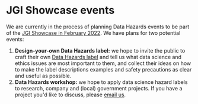 # JGI Showcase events

We are currently in the process of planning Data Hazards events to be part of the [JGI Showcase in February 2022](https://bristol.ac.uk/golding/get-involved/showcase-2022/).
We have plans for two potential events:
1. __Design-your-own Data Hazards label:__ we hope to invite the public to craft their own [Data Hazards label](../data-hazards) and tell us what data science and ethics issues are most important to them, and collect their ideas on how to make the label descriptions examples and safety precautions as clear and useful as possible.
2. __Data Hazards workshop:__ we hope to apply data science hazard labels to research, company and (local) government projects. If you have a project you'd like to discuss, please [email us](mailto:grp-ethicaldatascience@groups.bristol.ac.uk).


